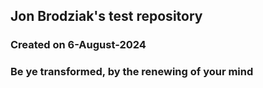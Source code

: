 ## Jon Brodziak's test repository
### Created on 6-August-2024
### Be ye transformed, by the renewing of your mind
